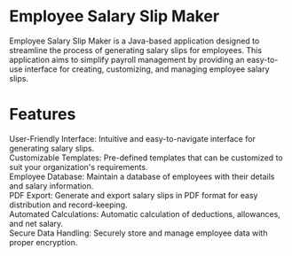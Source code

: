 <h1> Employee Salary Slip Maker</h1>

Employee Salary Slip Maker is a Java-based application designed to streamline the process of generating salary slips for employees. This application aims to simplify payroll management by providing an easy-to-use interface for creating, customizing, and managing employee salary slips.

# Features

User-Friendly Interface: Intuitive and easy-to-navigate interface for generating salary slips.<br>
Customizable Templates: Pre-defined templates that can be customized to suit your organization's requirements.<br>
Employee Database: Maintain a database of employees with their details and salary information.<br>
PDF Export: Generate and export salary slips in PDF format for easy distribution and record-keeping.<br>
Automated Calculations: Automatic calculation of deductions, allowances, and net salary.<br>
Secure Data Handling: Securely store and manage employee data with proper encryption.<br>
